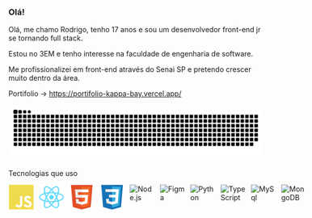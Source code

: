 ### Olá!

Olá, me chamo Rodrigo, tenho 17 anos e sou um desenvolvedor front-end jr se tornando full stack.

Estou no 3EM e tenho interesse na faculdade de engenharia de software.

Me profissionalizei em front-end através do Senai SP e pretendo crescer muito dentro da área.


Portifolio ->  <https://portifolio-kappa-bay.vercel.app/>


<div align="center">
<picture>
  <source media="(prefers-color-scheme: dark)" srcset="https://raw.githubusercontent.com/estrela801/estrela801/output/github-contribution-grid-snake-dark.svg">
  <source media="(prefers-color-scheme: light)" srcset="https://raw.githubusercontent.com/estrela801/estrela801/output/github-contribution-grid-snake.svg">
  <img alt="github-snake" src="https://raw.githubusercontent.com/JoaoRoccella/JoaoRoccella/output/github-contribution-grid-snake.svg">
</picture>
</div>

Tecnologias que uso
  
<div style="display: flex; gap: 10px;">
  <img src="https://raw.githubusercontent.com/devicons/devicon/master/icons/javascript/javascript-plain.svg" alt="JavaScript" title="JavaScript" width="50" height="50">
  <img src="https://raw.githubusercontent.com/devicons/devicon/master/icons/react/react-original.svg" alt="React" title="React" width="50" height="50">
  <img src="https://raw.githubusercontent.com/devicons/devicon/master/icons/html5/html5-original.svg" alt="HTML5" title="HTML5" width="50" height="50">
  <img src="https://raw.githubusercontent.com/devicons/devicon/master/icons/css3/css3-original.svg" alt="CSS3" title="CSS3" width="50" height="50">
  <img src="https://cdn.jsdelivr.net/gh/devicons/devicon@latest/icons/nodejs/nodejs-plain-wordmark.svg" alt="Node.js" title="Node.js" width="50" height="50">
  <img src="https://cdn.jsdelivr.net/gh/devicons/devicon@latest/icons/figma/figma-original.svg" alt="Figma" title="Figma" width="50" height="50">
  <img src="https://cdn.jsdelivr.net/gh/devicons/devicon@latest/icons/python/python-original.svg" alt="Python" title="Python" width="50" height="50">
  <img src="https://cdn.jsdelivr.net/gh/devicons/devicon@latest/icons/typescript/typescript-original.svg" alt="TypeScript" title="TypeScrip" width="50" height="50">
  <img src="https://cdn.jsdelivr.net/gh/devicons/devicon@latest/icons/mysql/mysql-original.svg" alt="MySql" title="Mysql" width="50" height="50">
  <img src="https://cdn.jsdelivr.net/gh/devicons/devicon@latest/icons/mongodb/mongodb-original.svg" alt="MongoDB" title="MongoDB" width="50" height="50">
</div>


